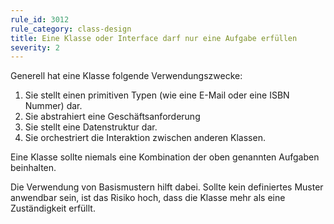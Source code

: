 ```yaml
---
rule_id: 3012
rule_category: class-design
title: Eine Klasse oder Interface darf nur eine Aufgabe erfüllen
severity: 2
---
```

Generell hat eine Klasse folgende Verwendungszwecke:
1. Sie stellt einen primitiven Typen (wie eine E-Mail oder eine ISBN Nummer) dar.
2. Sie abstrahiert eine Geschäftsanforderung
3. Sie stellt eine Datenstruktur dar.
4. Sie orchestriert die Interaktion zwischen anderen Klassen.

Eine Klasse sollte niemals eine Kombination der oben genannten Aufgaben beinhalten.

Die Verwendung von Basismustern hilft dabei. Sollte kein definiertes Muster anwendbar sein, ist das Risiko hoch, dass die Klasse mehr als eine Zuständigkeit erfüllt.